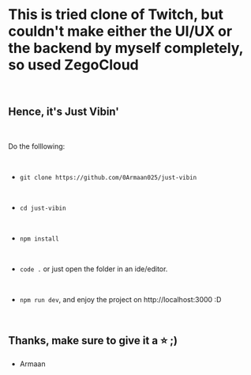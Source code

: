 # This is tried clone of Twitch, but couldn't make either the UI/UX or the backend by myself completely, so used ZegoCloud

<br>

## Hence, it's Just Vibin'

<br>

Do the folllowing:

<br>

- ``git clone https://github.com/0Armaan025/just-vibin``

<br>

- ``cd just-vibin``

<br>

- ``npm install``

<br>

- ``code .`` or just open the folder in an ide/editor.

<br>

- ``npm run dev``, and enjoy the project on http://localhost:3000 :D

<br>

## Thanks, make sure to give it a ⭐ ;)
  
  - Armaan
